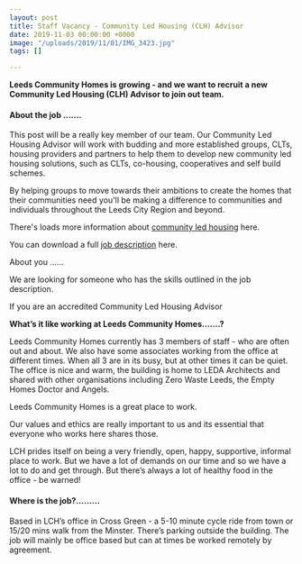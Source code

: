 ```yaml
---
layout: post
title: Staff Vacancy - Community Led Housing (CLH) Advisor
date: 2019-11-03 00:00:00 +0000
image: "/uploads/2019/11/01/IMG_3423.jpg"
tags: []

---
```

**Leeds Community Homes is growing - and we want to recruit a new Community Led Housing (CLH) Advisor to join out team.**

#### About the job .......

This post will be a really key member of our team. Our Community Led Housing Advisor will work with budding and more established groups, CLTs, housing providers and partners to help them to develop new community led housing solutions, such as CLTs, co-housing, cooperatives and self build schemes.

By helping groups to move towards their ambitions to create the homes that their communities need you'll be making a difference to communities and individuals throughout the Leeds City Region and beyond.

There's loads more information about [community led housing]() here.

You can download a full [job description]() here. 

About you ......

We are looking for someone who has the skills outlined in the job description. 

If you are an accredited Community Led Housing Advisor 

**What’s it like working at Leeds Community Homes…….?**

Leeds Community Homes currently has 3 members of staff - who are often out and about. We also have some associates working from the office at different times. When all 3 are in its busy, but at other times it can be quiet. The office is nice and warm, the building is home to LEDA Architects and shared with other organisations including Zero Waste Leeds, the Empty Homes Doctor and Angels.

Leeds Community Homes is a great place to work.

Our values and ethics are really important to us and its essential that everyone who works here shares those.

LCH prides itself on being a very friendly, open, happy, supportive, informal place to work. But we have a lot of demands on our time and so we have a lot to do and get through. But there’s always a lot of healthy food in the office - be warned!

#### **Where is the job?………**

Based in LCH’s office in Cross Green - a 5-10 minute cycle ride from town or 15/20 mins walk from the Minster. There’s parking outside the building. The job will mainly be office based but can at times be worked remotely by agreement.